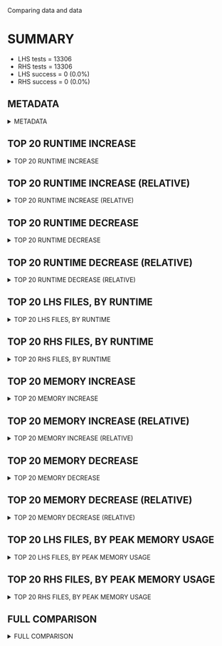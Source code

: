 Comparing data and data


# SUMMARY
- LHS tests = 13306
- RHS tests = 13306
- LHS success = 0  (0.0%)
- RHS success = 0  (0.0%)


## METADATA

<details><summary>METADATA</summary>

# LHS
<pre>
Ramon benchmark for Z3
-
Job description: 
Job tag: dio_with_gcd
Runner: lev-ripper
Z3 repo: Z3Prover/z3
Z3 commit: 7ee34151501242638597e0af7e4c3e1cd5934046
Z3 branch: 
Z3 options: "-T:600 -st lp.dio=true lp.dio_gcd=true"
Z3 inputs: https://zenodo.org/records/11061097/files/QF_LIA.tar.zst?download=1
Z3 commit message: make gcd call in dio optional

Signed-off-by: Lev Nachmanson <levnach@hotmail.com>

</pre>
# RHS
<pre>
Ramon benchmark for Z3
-
Job description: 
Job tag: dio_with_gcd
Runner: lev-ripper
Z3 repo: Z3Prover/z3
Z3 commit: 7ee34151501242638597e0af7e4c3e1cd5934046
Z3 branch: 
Z3 options: "-T:600 -st lp.dio=true lp.dio_gcd=true"
Z3 inputs: https://zenodo.org/records/11061097/files/QF_LIA.tar.zst?download=1
Z3 commit message: make gcd call in dio optional

Signed-off-by: Lev Nachmanson <levnach@hotmail.com>

</pre>
</details>


## TOP 20 RUNTIME INCREASE

<details><summary>TOP 20 RUNTIME INCREASE</summary>

|FILE                                                                                        |TIME_L     |TIME_R     |DIFF(s)    |DIFF(%)|
|-------------|-------------:|-------------:|--------------:|------------:|
</details>


## TOP 20 RUNTIME INCREASE (RELATIVE)

<details><summary>TOP 20 RUNTIME INCREASE (RELATIVE)</summary>

|FILE                                                                                        |TIME_L     |TIME_R     |DIFF(s)    |DIFF(%)|
|-------------|-------------:|-------------:|--------------:|------------:|
</details>


## TOP 20 RUNTIME DECREASE

<details><summary>TOP 20 RUNTIME DECREASE</summary>

|FILE                                                                                        |TIME_L     |TIME_R     |DIFF(s)    |DIFF(%)|
|-------------|-------------:|-------------:|--------------:|------------:|
</details>


## TOP 20 RUNTIME DECREASE (RELATIVE)

<details><summary>TOP 20 RUNTIME DECREASE (RELATIVE)</summary>

|FILE                                                                                        |TIME_L     |TIME_R     |DIFF(s)    |DIFF(%)|
|-------------|-------------:|-------------:|--------------:|------------:|
</details>


## TOP 20 LHS FILES, BY RUNTIME

<details><summary>TOP 20 LHS FILES, BY RUNTIME</summary>

|FILE                                                                                       |TIME     |MEM        |
|------------|----------:|---------:|
|non-incremental/QF_LIA/20220307-SMPT/FMS-PT-05000/RF-10.smt2                               |   0.031s |1376.0KiB|
|non-incremental/QF_LIA/20220307-SMPT/BART-PT-002/RC-14.smt2                                |   0.027s |1556.0KiB|
|non-incremental/QF_LIA/20220307-SMPT/RwMutex-PT-r0010w0100/RF-02.smt2                      |   0.024s |1472.0KiB|
|non-incremental/QF_LIA/20220307-SMPT/SmallOperatingSystem-PT-MT0128DC0064/RF-05.smt2       |   0.024s |1528.0KiB|
|non-incremental/QF_LIA/20220307-SMPT/Diffusion2D-PT-D10N200/RC-12.smt2                     |   0.023s |1412.0KiB|
|non-incremental/QF_LIA/20220307-SMPT/Sudoku-PT-AN01/RC-08.smt2                             |   0.023s |1560.0KiB|
|non-incremental/QF_LIA/20220307-SMPT/SmallOperatingSystem-PT-MT0128DC0064/RF-03.smt2       |   0.022s |1580.0KiB|
|non-incremental/QF_LIA/cut_lemmas/20-vars/cut_lemma_01_013.smt2                            |   0.021s |1560.0KiB|
|non-incremental/QF_LIA/20220307-SMPT/Kanban-PT-00100/RF-04.smt2                            |   0.021s |1560.0KiB|
|non-incremental/QF_LIA/20220307-SMPT/Kanban-PT-00100/RF-05.smt2                            |   0.021s |1560.0KiB|
|non-incremental/QF_LIA/20220307-SMPT/RwMutex-PT-r2000w0010/RC-14.smt2                      |   0.021s |1560.0KiB|
|non-incremental/QF_LIA/20220307-SMPT/NeighborGrid-PT-d2n3m1c12/RF-06.smt2                  |   0.020s |1560.0KiB|
|non-incremental/QF_LIA/20220307-SMPT/RobotManipulation-PT-00200/RF-05.smt2                 |   0.019s |1560.0KiB|
|non-incremental/QF_LIA/20220307-SMPT/SwimmingPool-PT-06/RC-13.smt2                         |   0.019s |1388.0KiB|
|non-incremental/QF_LIA/20220307-SMPT/SharedMemory-PT-000200/RF-10.smt2                     |   0.019s |1724.0KiB|
|non-incremental/QF_LIA/20220307-SMPT/Diffusion2D-PT-D10N200/RC-09.smt2                     |   0.018s |1528.0KiB|
|non-incremental/QF_LIA/20220307-SMPT/BART-PT-002/RC-13.smt2                                |   0.018s |1736.0KiB|
|non-incremental/QF_LIA/20220307-SMPT/Sudoku-PT-BN01/RC-09.smt2                             |   0.018s |1356.0KiB|
|non-incremental/QF_LIA/20220307-SMPT/MAPK-PT-00160/RC-05.smt2                              |   0.018s |1564.0KiB|
|non-incremental/QF_LIA/20220307-SMPT/IOTPpurchase-PT-C12M10P15D17/RC-07.smt2               |   0.018s |1428.0KiB|
</details>


## TOP 20 RHS FILES, BY RUNTIME

<details><summary>TOP 20 RHS FILES, BY RUNTIME</summary>

|FILE                                                                                       |TIME     |MEM        |
|------------|----------:|---------:|
|non-incremental/QF_LIA/20220307-SMPT/FMS-PT-05000/RF-10.smt2                               |   0.031s |1376.0KiB|
|non-incremental/QF_LIA/20220307-SMPT/BART-PT-002/RC-14.smt2                                |   0.027s |1556.0KiB|
|non-incremental/QF_LIA/20220307-SMPT/RwMutex-PT-r0010w0100/RF-02.smt2                      |   0.024s |1472.0KiB|
|non-incremental/QF_LIA/20220307-SMPT/SmallOperatingSystem-PT-MT0128DC0064/RF-05.smt2       |   0.024s |1528.0KiB|
|non-incremental/QF_LIA/20220307-SMPT/Diffusion2D-PT-D10N200/RC-12.smt2                     |   0.023s |1412.0KiB|
|non-incremental/QF_LIA/20220307-SMPT/Sudoku-PT-AN01/RC-08.smt2                             |   0.023s |1560.0KiB|
|non-incremental/QF_LIA/20220307-SMPT/SmallOperatingSystem-PT-MT0128DC0064/RF-03.smt2       |   0.022s |1580.0KiB|
|non-incremental/QF_LIA/cut_lemmas/20-vars/cut_lemma_01_013.smt2                            |   0.021s |1560.0KiB|
|non-incremental/QF_LIA/20220307-SMPT/Kanban-PT-00100/RF-04.smt2                            |   0.021s |1560.0KiB|
|non-incremental/QF_LIA/20220307-SMPT/Kanban-PT-00100/RF-05.smt2                            |   0.021s |1560.0KiB|
|non-incremental/QF_LIA/20220307-SMPT/RwMutex-PT-r2000w0010/RC-14.smt2                      |   0.021s |1560.0KiB|
|non-incremental/QF_LIA/20220307-SMPT/NeighborGrid-PT-d2n3m1c12/RF-06.smt2                  |   0.020s |1560.0KiB|
|non-incremental/QF_LIA/20220307-SMPT/RobotManipulation-PT-00200/RF-05.smt2                 |   0.019s |1560.0KiB|
|non-incremental/QF_LIA/20220307-SMPT/SwimmingPool-PT-06/RC-13.smt2                         |   0.019s |1388.0KiB|
|non-incremental/QF_LIA/20220307-SMPT/SharedMemory-PT-000200/RF-10.smt2                     |   0.019s |1724.0KiB|
|non-incremental/QF_LIA/20220307-SMPT/Diffusion2D-PT-D10N200/RC-09.smt2                     |   0.018s |1528.0KiB|
|non-incremental/QF_LIA/20220307-SMPT/BART-PT-002/RC-13.smt2                                |   0.018s |1736.0KiB|
|non-incremental/QF_LIA/20220307-SMPT/Sudoku-PT-BN01/RC-09.smt2                             |   0.018s |1356.0KiB|
|non-incremental/QF_LIA/20220307-SMPT/MAPK-PT-00160/RC-05.smt2                              |   0.018s |1564.0KiB|
|non-incremental/QF_LIA/20220307-SMPT/IOTPpurchase-PT-C12M10P15D17/RC-07.smt2               |   0.018s |1428.0KiB|
</details>


## TOP 20 MEMORY INCREASE

<details><summary>TOP 20 MEMORY INCREASE</summary>

|FILE                                                                                        |MEM_L         |MEM_R         |DIFF            |DIFF(%)|
|-------------|-------------:|-------------:|--------------:|------------:|
</details>


## TOP 20 MEMORY INCREASE (RELATIVE)

<details><summary>TOP 20 MEMORY INCREASE (RELATIVE)</summary>

|FILE                                                                                        |MEM_L         |MEM_R         |DIFF            |DIFF(%)|
|-------------|-------------:|-------------:|--------------:|------------:|
</details>


## TOP 20 MEMORY DECREASE

<details><summary>TOP 20 MEMORY DECREASE</summary>

|FILE                                                                                        |MEM_L         |MEM_R         |DIFF            |DIFF(%)|
|-------------|-------------:|-------------:|--------------:|------------:|
</details>


## TOP 20 MEMORY DECREASE (RELATIVE)

<details><summary>TOP 20 MEMORY DECREASE (RELATIVE)</summary>

|FILE                                                                                        |MEM_L         |MEM_R         |DIFF            |DIFF(%)|
|-------------|-------------:|-------------:|--------------:|------------:|
</details>


## TOP 20 LHS FILES, BY PEAK MEMORY USAGE

<details><summary>TOP 20 LHS FILES, BY PEAK MEMORY USAGE</summary>

|FILE                                                                                       |TIME     |MEM        |
|------------|----------:|---------:|
|non-incremental/QF_LIA/CAV_2009_benchmarks/smt/30-vars/problem_2__030.smt2                 |   0.005s |1836.0KiB|
|non-incremental/QF_LIA/20220307-SMPT/MAPK-PT-01280/RC-13.smt2                              |   0.005s |1836.0KiB|
|non-incremental/QF_LIA/20180326-Bromberger/more_slacked/CAV_2009_benchmarks/smt/30-vars/v30_problem__008.smt2.slack.smt2 |   0.006s |1832.0KiB|
|non-incremental/QF_LIA/convert/convert-jpg2gif-query-1379.smt2                             |   0.005s |1832.0KiB|
|non-incremental/QF_LIA/rings_preprocessed/ring_2exp14_8vars_2ite_unsat.smt2                |   0.007s |1828.0KiB|
|non-incremental/QF_LIA/20220307-SMPT/RobotManipulation-PT-00005/RF-06.smt2                 |   0.008s |1820.0KiB|
|non-incremental/QF_LIA/20220307-SMPT/SmallOperatingSystem-PT-MT8192DC2048/RC-00.smt2       |   0.008s |1820.0KiB|
|non-incremental/QF_LIA/20220307-SMPT/MAPK-PT-10240/RF-01.smt2                              |   0.006s |1820.0KiB|
|non-incremental/QF_LIA/nec-smt/large/getoption_group/prp-24-46.smt2                        |   0.006s |1820.0KiB|
|non-incremental/QF_LIA/CAV_2009_benchmarks/smt/45-vars/problem__003.smt2                   |   0.005s |1820.0KiB|
|non-incremental/QF_LIA/pidgeons/pigeon-hole-9.smt2                                         |   0.008s |1816.0KiB|
|non-incremental/QF_LIA/mathsat/FISCHER8-10-fair.smt2                                       |   0.006s |1816.0KiB|
|non-incremental/QF_LIA/RWS/Example_4.txt.smt2                                              |   0.005s |1816.0KiB|
|non-incremental/QF_LIA/CAV_2009_benchmarks/smt/35-vars/problem__008.smt2                   |   0.005s |1816.0KiB|
|non-incremental/QF_LIA/bofill-scheduling/SMT_random_LIA/ex17300_2600_100.smt2              |   0.005s |1816.0KiB|
|non-incremental/QF_LIA/20180326-Bromberger/more_slacked/CAV_2009_benchmarks/coef-size/smt/size-10/c10_problem__004.smt2.slack.smt2 |   0.004s |1816.0KiB|
|non-incremental/QF_LIA/20220307-SMPT/Diffusion2D-PT-D40N100/RC-04.smt2                     |   0.004s |1816.0KiB|
|non-incremental/QF_LIA/20220307-SMPT/Diffusion2D-PT-D05N050/RC-01.smt2                     |   0.004s |1816.0KiB|
|non-incremental/QF_LIA/20180326-Bromberger/more_slacked/cut_lemmas/20-vars/cut_lemma_02_008.smt2.slack.smt2 |   0.003s |1816.0KiB|
|non-incremental/QF_LIA/20180326-Bromberger/more_slacked/CAV_2009_benchmarks/smt/25-vars/v25_problem__018.smt2.slack.smt2 |   0.004s |1812.0KiB|
</details>


## TOP 20 RHS FILES, BY PEAK MEMORY USAGE

<details><summary>TOP 20 RHS FILES, BY PEAK MEMORY USAGE</summary>

|FILE                                                                                       |TIME     |MEM        |
|------------|----------:|---------:|
|non-incremental/QF_LIA/CAV_2009_benchmarks/smt/30-vars/problem_2__030.smt2                 |   0.005s |1836.0KiB|
|non-incremental/QF_LIA/20220307-SMPT/MAPK-PT-01280/RC-13.smt2                              |   0.005s |1836.0KiB|
|non-incremental/QF_LIA/20180326-Bromberger/more_slacked/CAV_2009_benchmarks/smt/30-vars/v30_problem__008.smt2.slack.smt2 |   0.006s |1832.0KiB|
|non-incremental/QF_LIA/convert/convert-jpg2gif-query-1379.smt2                             |   0.005s |1832.0KiB|
|non-incremental/QF_LIA/rings_preprocessed/ring_2exp14_8vars_2ite_unsat.smt2                |   0.007s |1828.0KiB|
|non-incremental/QF_LIA/20220307-SMPT/RobotManipulation-PT-00005/RF-06.smt2                 |   0.008s |1820.0KiB|
|non-incremental/QF_LIA/20220307-SMPT/SmallOperatingSystem-PT-MT8192DC2048/RC-00.smt2       |   0.008s |1820.0KiB|
|non-incremental/QF_LIA/20220307-SMPT/MAPK-PT-10240/RF-01.smt2                              |   0.006s |1820.0KiB|
|non-incremental/QF_LIA/nec-smt/large/getoption_group/prp-24-46.smt2                        |   0.006s |1820.0KiB|
|non-incremental/QF_LIA/CAV_2009_benchmarks/smt/45-vars/problem__003.smt2                   |   0.005s |1820.0KiB|
|non-incremental/QF_LIA/pidgeons/pigeon-hole-9.smt2                                         |   0.008s |1816.0KiB|
|non-incremental/QF_LIA/mathsat/FISCHER8-10-fair.smt2                                       |   0.006s |1816.0KiB|
|non-incremental/QF_LIA/RWS/Example_4.txt.smt2                                              |   0.005s |1816.0KiB|
|non-incremental/QF_LIA/CAV_2009_benchmarks/smt/35-vars/problem__008.smt2                   |   0.005s |1816.0KiB|
|non-incremental/QF_LIA/bofill-scheduling/SMT_random_LIA/ex17300_2600_100.smt2              |   0.005s |1816.0KiB|
|non-incremental/QF_LIA/20180326-Bromberger/more_slacked/CAV_2009_benchmarks/coef-size/smt/size-10/c10_problem__004.smt2.slack.smt2 |   0.004s |1816.0KiB|
|non-incremental/QF_LIA/20220307-SMPT/Diffusion2D-PT-D40N100/RC-04.smt2                     |   0.004s |1816.0KiB|
|non-incremental/QF_LIA/20220307-SMPT/Diffusion2D-PT-D05N050/RC-01.smt2                     |   0.004s |1816.0KiB|
|non-incremental/QF_LIA/20180326-Bromberger/more_slacked/cut_lemmas/20-vars/cut_lemma_02_008.smt2.slack.smt2 |   0.003s |1816.0KiB|
|non-incremental/QF_LIA/20180326-Bromberger/more_slacked/CAV_2009_benchmarks/smt/25-vars/v25_problem__018.smt2.slack.smt2 |   0.004s |1812.0KiB|
</details>


## FULL COMPARISON

<details><summary>FULL COMPARISON</summary>

|FILE                                                                                        |TIME_L     |TIME_R     |DIFF(s)    |DIFF(%)|
|-------------|-------------:|-------------:|--------------:|------------:|
</details>
